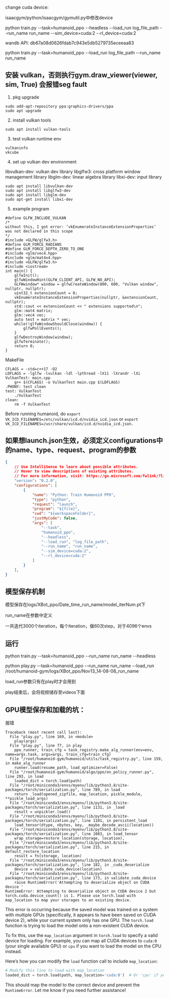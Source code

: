 change cuda device:

isaacgym/python/isaacgym/gymutil.py中修改device


python train.py --task=humanoid_ppo --headless --load_run log_file_path --run_name run_name --sim_device=cuda:2 --rl_device=cuda:2

wandb API: db67a08d0626fdab7c943e5db5279735eceeaa83

python train.py --task=humanoid_ppo --load_run log_file_path --run_name run_name


## 安装 vulkan，否则执行gym.draw_viewer(viewer, sim, True) 会报错seg fault

1. pkg upgrade

```
sudo add-apt-repository ppa:graphics-drivers/ppa
sudo apt upgrade
```

2. install vulkan tools

```
sudo apt install vulkan-tools
```

3. test vulkan runtime env

```
vulkaninfo
vkcube
```

4. set up vulkan dev environment

libvulkan-dev: vulkan dev library
libglfw3: cross platform window management library
libglm-dev: linear algebra library
libxi-dev: input library

```
sudo apt install libvulkan-dev
sudo apt install libglfw3-dev
sudo apt install libglm-dev
sudo apt-get install libxi-dev
```

5. example program

```
#define GLFW_INCLUDE_VULKAN 
/*
without this, I got error: ‘vkEnumerateInstanceExtensionProperties’ was not declared in this scope
*/
#include <GLFW/glfw3.h>
#define GLM_FORCE_RADIANS
#define GLM_FORCE_DEPTH_ZERO_TO_ONE
#include <glm/vec4.hpp>
#include <glm/mat4x4.hpp>
#include <GLFW/glfw3.h>
#include <iostream>
int main() {
    glfwInit();
    glfwWindowHint(GLFW_CLIENT_API, GLFW_NO_API);
    GLFWwindow* window = glfwCreateWindow(800, 600, "Vulkan window", nullptr, nullptr);
    uint32_t extensionCount = 0;
    vkEnumerateInstanceExtensionProperties(nullptr, &extensionCount, nullptr);
    std::cout << extensionCount << " extensions supported\n";
    glm::mat4 matrix;
    glm::vec4 vec;
    auto test = matrix * vec;
    while(!glfwWindowShouldClose(window)) {
        glfwPollEvents();
    }
    glfwDestroyWindow(window);
    glfwTerminate();
    return 0;
}
```

MakeFile

```
CFLAGS = -std=c++17 -O2
LDFLAGS = -lglfw -lvulkan -ldl -lpthread -lX11 -lXrandr -lXi
VulkanTest: main.cpp
    g++ $(CFLAGS) -o VulkanTest main.cpp $(LDFLAGS)
.PHONY: test clean
test: VulkanTest
    ./VulkanTest
clean:
    rm -f VulkanTest
```

Before running humanoid, do `export VK_ICD_FILENAMES=/etc/vulkan/icd.d/nvidia_icd.json` or `export VK_ICD_FILENAMES=/usr/share/vulkan/icd.d/nvidia_icd.json.`

## 如果想launch.json生效，必须定义configurations中的name、type、request、program的参数

```json
{
    // Use IntelliSense to learn about possible attributes.
    // Hover to view descriptions of existing attributes.
    // For more information, visit: https://go.microsoft.com/fwlink/?linkid=830387
    "version": "0.2.0",
    "configurations": [
        {
            "name": "Python: Train Humanoid PPO",
            "type": "python",
            "request": "launch",
            "program": "${file}",
            "cwd": "${workspaceFolder}",
            "justMyCode": false,
            "args": [
                "--task",
                "humanoid_ppo",
                "--headless",
                "--load_run", "log_file_path",
                "--run_name", "run_name",
                "--sim_device=cuda:2",
                "--rl_device=cuda:2"
            ]
        }
    ],
}
```

## 模型保存机制

模型保存在logs/XBot_ppo/Date_time_run_name/model_iterNum.pt下

run_name在参数中定义

一共迭代3000个iteration，每个iteration，做60次step，对于4096个envs

## 运行

python train.py --task=humanoid_ppo --run_name run_name --headless

python play.py --task=humanoid_ppo --run_name run_name --load_run /root/humanoid-gym/logs/XBot_ppo/Nov13_14-08-08_run_name 

load_run参数只有在play时才会用到

play结束后，会将视频储存至videos下面


## GPU模型保存和加载的坑：

报错
```
Traceback (most recent call last):
  File "play.py", line 169, in <module>
    play(args)
  File "play.py", line 77, in play
    ppo_runner, train_cfg = task_registry.make_alg_runner(env=env, name=args.task, args=args, train_cfg=train_cfg)
  File "/root/humanoid-gym/humanoid/utils/task_registry.py", line 159, in make_alg_runner
    runner.load(resume_path, load_optimizer=False)
  File "/root/humanoid-gym/humanoid/algo/ppo/on_policy_runner.py", line 293, in load
    loaded_dict = torch.load(path)
  File "/root/miniconda3/envs/myenv/lib/python3.8/site-packages/torch/serialization.py", line 789, in load
    return _load(opened_zipfile, map_location, pickle_module, **pickle_load_args)
  File "/root/miniconda3/envs/myenv/lib/python3.8/site-packages/torch/serialization.py", line 1131, in _load
    result = unpickler.load()
  File "/root/miniconda3/envs/myenv/lib/python3.8/site-packages/torch/serialization.py", line 1101, in persistent_load
    load_tensor(dtype, nbytes, key, _maybe_decode_ascii(location))
  File "/root/miniconda3/envs/myenv/lib/python3.8/site-packages/torch/serialization.py", line 1083, in load_tensor
    wrap_storage=restore_location(storage, location),
  File "/root/miniconda3/envs/myenv/lib/python3.8/site-packages/torch/serialization.py", line 215, in default_restore_location
    result = fn(storage, location)
  File "/root/miniconda3/envs/myenv/lib/python3.8/site-packages/torch/serialization.py", line 182, in _cuda_deserialize
    device = validate_cuda_device(location)
  File "/root/miniconda3/envs/myenv/lib/python3.8/site-packages/torch/serialization.py", line 173, in validate_cuda_device
    raise RuntimeError('Attempting to deserialize object on CUDA device '
RuntimeError: Attempting to deserialize object on CUDA device 2 but torch.cuda.device_count() is 1. Please use torch.load with map_location to map your storages to an existing device.
```

This error is occurring because the saved model was trained on a system with multiple GPUs (specifically, it appears to have been saved on CUDA device 2), while your current system only has one GPU. The `torch.load` function is trying to load the model onto a non-existent CUDA device.

To fix this, use the `map_location` argument in `torch.load` to specify a valid device for loading. For example, you can map all CUDA devices to `cuda:0` (your single available GPU) or `cpu` if you want to load the model on the CPU instead.

Here’s how you can modify the `load` function call to include `map_location`:

```python
# Modify this line to load with map_location
loaded_dict = torch.load(path, map_location='cuda:0')  # Or 'cpu' if you prefer
```

This should map the model to the correct device and prevent the `RuntimeError`. Let me know if you need further assistance!